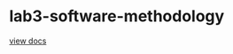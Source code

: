 # lab3-software-methodology
[view docs](https://drive.google.com/file/d/1XBblBxyvAiB97NNrDABWCR69AeLCYXa0/view?usp=sharing)
